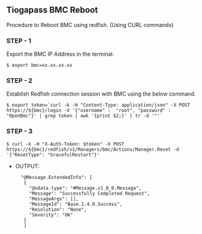 ## Tiogapass BMC Reboot
Procedure to Reboot BMC using redfish.
(Using CURL commands)

### STEP - 1
Export the BMC IP Address in the terminal.
```
$ export bmc=xx.xx.xx.xx
```

### STEP - 2
Establish Redfish connection session with BMC using the below command.
```
$ export token=`curl -k -H "Content-Type: application/json" -X POST https://${bmc}/login -d '{"username" :  "root", "password" :  "0penBmc"}' | grep token | awk '{print $2;}' | tr -d '"'`
```

### STEP - 3
```
$ curl -k -H "X-Auth-Token: $token" -X POST https://${bmc}/redfish/v1/Managers/bmc/Actions/Manager.Reset -d '{"ResetType": "GracefulRestart"}'
```

  - OUTPUT:
    ```
      "@Message.ExtendedInfo": [
       {
         "@odata.type": "#Message.v1_0_0.Message",
         "Message": "Successfully Completed Request",
         "MessageArgs": [],
         "MessageId": "Base.1.4.0.Success",
         "Resolution": "None",
         "Severity": "OK"
       }
       ]
     ```

